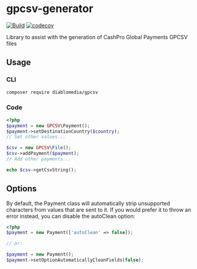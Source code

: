 # gpcsv-generator
[![Build](https://github.com/diablomedia/gpcsv-generator/workflows/Build/badge.svg?event=push)](https://github.com/diablomedia/gpcsv-generator/actions?query=workflow%3ABuild+event%3Apush)
[![codecov](https://codecov.io/gh/diablomedia/gpcsv-generator/branch/master/graph/badge.svg)](https://codecov.io/gh/diablomedia/gpcsv-generator)

Library to assist with the generation of CashPro Global Payments GPCSV files

## Usage

### CLI
```bash
composer require diablomedia/gpcsv
```

### Code
```php
<?php
$payment = new GPCSV\Payment();
$payment->setDestinationCountry($country);
// Set other values...

$csv = new GPCSV\File();
$csv->addPayment($payment);
// Add other payments...

echo $csv->getCsvString();
```

## Options

By default, the Payment class will automatically strip unsupported characters from values that are sent to it. If you would prefer it to throw an error instead, you can disable the autoClean option:

```php
<?php
$payment = new Payment(['autoClean' => false]);

// or:

$payment = new Payment();
$payment->setOptionAutomaticallyCleanFields(false);
```
